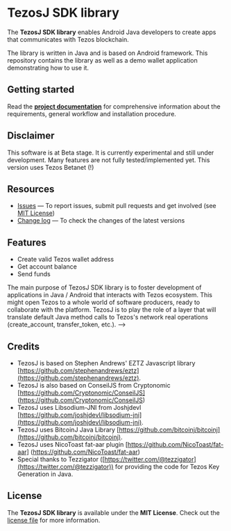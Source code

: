 # TezosJ SDK library

The **TezosJ SDK library** enables Android Java developers to create apps that communicates with Tezos blockchain.

The library is written in Java and is based on Android framework. This repository contains the library as well as a demo wallet application demonstrating how to use it.

## Getting started

Read the **[project documentation][doc-home]** for comprehensive information about the requirements, general workflow and installation procedure.

## Disclaimer

This software is at Beta stage. It is currently experimental and still under development.
Many features are not fully tested/implemented yet. This version uses Tezos Betanet (!)

## Resources
<!---
- [Full project documentation][doc-home] — To have a comprehensive understanding of the workflow and get the installation procedure
- [TezoJ Support Center][tezosj-help] — To get technical help from TezosJ
-->
- [Issues][project-issues] — To report issues, submit pull requests and get involved (see [MIT License][project-license])
- [Change log][project-changelog] — To check the changes of the latest versions

## Features

- Create valid Tezos wallet address
- Get account balance
- Send funds


The main purpose of TezosJ SDK library is to foster development of applications in Java / Android that interacts
with Tezos ecosystem. This might open Tezos to a whole world of software producers, ready to collaborate with the platform.
TezosJ is to play the role of a layer that will translate default Java method calls to Tezos's network real operations
(create_account, transfer_token, etc.).
-->

## Credits

- TezosJ is based on Stephen Andrews' EZTZ Javascript library  [https://github.com/stephenandrews/eztz](https://github.com/stephenandrews/eztz).  
- TezosJ is also based on ConseilJS from Cryptonomic [https://github.com/Cryptonomic/ConseilJS] (https://github.com/Cryptonomic/ConseilJS)
- TezosJ uses Libsodium-JNI from Joshjdevl  [https://github.com/joshjdevl/libsodium-jni](https://github.com/joshjdevl/libsodium-jni).  
- TezosJ uses BitcoinJ Java Library  [https://github.com/bitcoinj/bitcoinj](https://github.com/bitcoinj/bitcoinj).   
- TezosJ uses NicoToast fat-aar plugin [https://github.com/NicoToast/fat-aar] (https://github.com/NicoToast/fat-aar)
- Special thanks to Tezzigator ([https://twitter.com/@tezzigator](https://twitter.com/@tezzigator)) for providing the code for Tezos Key Generation in Java. 


## License

The **TezosJ SDK library** is available under the **MIT License**. Check out the [license file][project-license] for more information.

[doc-home]: https://github.com/LMilfont/TezosJ/wiki

[tezosj-help]: http://help.android.com

[project-issues]: https://github.com/LMilfont/TezosJ/issues

[project-license]: LICENSE.md
[project-changelog]: CHANGELOG.md

